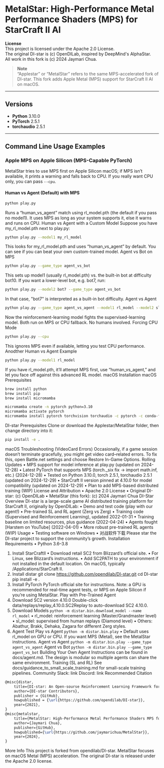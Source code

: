 # MetalStar: High-Performance Metal Performance Shaders (MPS) for StarCraft II AI
**License**  
This project is licensed under the Apache 2.0 License.  
The original DI-star is (c) OpenDILab, inspired by DeepMind's AlphaStar.  
All work in this fork is (c) 2024 Jaymari Chua.
> **Note**  
> “Applestar” or “MetalStar” refers to the same MPS-accelerated fork of DI-star. This fork adds Apple Metal (MPS) support for StarCraft II AI on macOS.
---
## Versions
- **Python** 3.10.0
- **PyTorch** 2.5.1
- **torchaudio** 2.5.1
---
## Command Line Usage Examples
### Apple MPS on Apple Silicon (MPS-Capable PyTorch)
MetalStar tries to use MPS first on Apple Silicon macOS; if MPS isn’t available, it prints a warning and falls back to CPU. If you really want CPU only, you can pass `--cpu`.
#### Human vs Agent (Default) with MPS
```bash
python play.py
```
Runs a “human_vs_agent” match using rl_model.pth (the default if you pass no model1). It uses MPS as long as your system supports it, else it warns and runs on CPU.
Human vs Agent with a Custom Model
Suppose you have my_rl_model.pth next to play.py:
```bash
python play.py --model1 my_rl_model
```
This looks for my_rl_model.pth and uses “human_vs_agent” by default. You can see if you can beat your own custom-trained model.
Agent vs Bot on MPS
```bash
python play.py --game_type agent_vs_bot
```
This sets up model1 (usually rl_model.pth) vs. the built-in bot at difficulty bot10. If you want a lower-level bot, e.g. bot7, run:
```bash
python play.py --model2 bot7 --game_type agent_vs_bot
```
In that case, "bot7" is interpreted as a built-in bot difficulty.
Agent vs Agent
```bash
python play.py --game_type agent_vs_agent --model1 rl_model --model2 sl_model
```
Now the reinforcement-learning model fights the supervised-learning model. Both run on MPS or CPU fallback. No humans involved.
Forcing CPU Mode
```bash
python play.py --cpu
```
This ignores MPS even if available, letting you test CPU performance.
Anodther Human vs Agent Example
```bash
python play.py --model1 rl_model
```
If you have rl_model.pth, it’ll attempt MPS first, use “human_vs_agent,” and let you face off against this advanced RL model.
macOS Installation
macOS Prerequisites
```bash
brew install python
brew install pip
brew install micromamba
```
```bash
micromamba create -n pytorch python=3.10
micromamba activate pytorch
micromamba install pytorch torchvision torchaudio -c pytorch -c conda-forge
```
DI-star Prerequisites
Clone or download the Applestar/MetalStar folder, then change directory into it:
```bash
pip install -e .
```
macOS Troubleshooting (VideoCard Errors)
Occasionally, if a game session doesn’t terminate gracefully, you might get video card–related errors. To fix this, open Battle.net settings and choose Restore In-Game Options.
Rolling Updates
	•	MPS support for model inference at play.py (updated on 2024-12-28)
	•	Latest PyTorch that supports MPS (torch._six fix → import math.inf, etc.) (2024-12-28)
	•	Tested on Python 3.10.0, torch 2.5.1, torchaudio 2.5.1 (updated on 2024-12-29)
	•	StarCraft II version pinned at 4.10.0 for model compatibility (updated on 2024-12-29)
	•	Plan to add MPS-based distributed training (WIP)
License and Attribution
	•	Apache 2.0 License
	•	Original DI-star: (c) OpenDILab
	•	MetalStar (this fork): (c) 2024 Jaymari Chua
DI-Star Overview
DI-star is a large-scale game AI distributed training platform for StarCraft II, originally by OpenDILab:
	•	Demo and test code (play with our agent!)
	•	Pre-trained SL and RL agent (Zerg vs Zerg)
	•	Training code (Supervised and Reinforcement Learning), updated 2022-01-31
	•	Training baseline on limited resources, plus guidance (2022-04-24)
	•	Agents fought [Harstem on YouTube] (2022-04-01)
	•	More robust pre-trained RL agents (WIP)
Usage
	•	Testing software on Windows
	•	对战软件下载
Please star the DI-star project to support the community’s growth.
Installation Requirements
	•	Python 3.6–3.8
1. Install StarCraftII
	•	Download retail SC2 from Blizzard’s official site.
	•	For Linux, see Blizzard’s instructions.
	•	Add SC2PATH to your environment if not installed in the default location. On macOS, typically /Applications/StarCraft II.
2. Install distar
git clone https://github.com/opendilab/DI-star.git
cd DI-star
pip install -e .
3. Install PyTorch
PyTorch official site for instructions.
Note: a GPU is recommended for real-time agent tests, or MPS on Apple Silicon if you’re using MetalStar.
Play with Pre-Trained Agent
1. Download SC2 version 4.10.0
Double-click data/replays/replay_4.10.0.SC2Replay to auto-download SC2 4.10.0.
2. Download Models
`python -m distar.bin.download_model --name rl_model`
	•	rl_model: reinforcement learning (Master/Grandmaster level)
	•	sl_model: supervised from human replays (Diamond level)
	•	Others: Abathur, Brakk, Dehaka, Zagara for different Zerg styles.
3. Agent Test
Play vs Agent
`python -m distar.bin.play`
	•	Default uses rl_model on GPU or CPU. If you want MPS (Metal), see the MetalStar instructions.
Agent vs Agent
`python -m distar.bin.play --game_type agent_vs_agent`
Agent vs Bot
`python -m distar.bin.play --game_type agent_vs_bot`
Building Your Own Agent
Instructions can be found in docs/agent.md. The design is modular so multiple agents can share the same environment.
Training (SL and RL)
See docs/guidance_to_small_scale_training.md for small-scale training pipelines.
Community
Slack: link
Discord: link
Recommended Citation
```latex
@misc{distar,
    title={DI-star: An Open-sourse Reinforcement Learning Framework for StarCraftII},
    author={DI-star Contributors},
    publisher = {GitHub},
    howpublished = {\url{https://github.com/opendilab/DI-star}},
    year={2021},
}
@misc{metalstar,
    title={MetalStar: High-Performance Metal Performance Shaders MPS for StarCraft II AI},
    author={Jaymari Chua},
    publisher={GitHub},
    howpublished={\url{https://github.com/jaymarichua/MetalStar}},
    year={2024},
}
```
More Info
This project is forked from opendilab/DI-star. MetalStar focuses on macOS Metal (MPS) acceleration. The original DI-star is released under the Apache 2.0 license.
